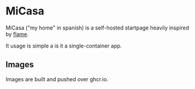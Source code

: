 # MiCasa

MiCasa ("my home" in spanish) is a self-hosted startpage heavily inspired by [flame](https://github.com/pawelmalak/flame).

It usage is simple a is it a single-container app.

## Images

Images are built and pushed over ghcr.io.
